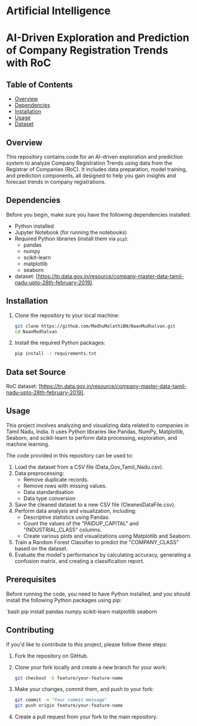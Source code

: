 
# Artificial Intelligence 

# AI-Driven Exploration and Prediction of Company Registration Trends with RoC

## Table of Contents

- [Overview](#overview)
- [Dependencies](#dependencies)
- [Installation](#installation)
- [Usage](#usage)
- [Dataset](#Dataset )

## Overview

This repository contains code for an AI-driven exploration and prediction system to analyze Company Registration Trends using data from the Registrar of Companies (RoC). It includes data preparation, model training, and prediction components, all designed to help you gain insights and forecast trends in company registrations.

## Dependencies

Before you begin, make sure you have the following dependencies installed:

- Python installed
- Jupyter Notebook (for running the notebooks)
- Required Python libraries (install them via `pip`):
  - pandas
  - numpy
  - scikit-learn
  - matplotlib
  - seaborn
- dataset: [https://tn.data.gov.in/resource/company-master-data-tamil-nadu-upto-28th-february-2019].

## Installation

1. Clone the repository to your local machine:

   ```bash
   git clone https://github.com/MadhuMalathiBN/NaanMudhalvan.git
   cd NaanMudhalvan
   ```

2. Install the required Python packages:

   ```bash
   pip install -r requirements.txt
   ```

## Data set Source

 RoC dataset: [https://tn.data.gov.in/resource/company-master-data-tamil-nadu-upto-28th-february-2019].
 
## Usage

This project involves analyzing and visualizing data related to companies in Tamil Nadu, India. 
It uses Python libraries like Pandas, NumPy, Matplotlib, Seaborn, and scikit-learn to perform data processing, exploration, and machine learning.

The code provided in this repository can be used to:

1. Load the dataset from a CSV file (Data_Gov_Tamil_Nadu.csv).
2. Data preprocessing:
   - Remove duplicate records.
   - Remove rows with missing values.
   - Data standardisation
   - Data type conversion
3. Save the cleaned dataset to a new CSV file (CleanesDataFile.csv).
4. Perform data analysis and visualization, including:
   - Descriptive statistics using Pandas.
   - Count the values of the "PAIDUP_CAPITAL" and "INDUSTRIAL_CLASS" columns.
   - Create various plots and visualizations using Matplotlib and Seaborn.
5. Train a Random Forest Classifier to predict the "COMPANY_CLASS" based on the dataset.
6. Evaluate the model's performance by calculating accuracy, generating a confusion matrix, and creating a classification report.

## Prerequisites

Before running the code, you need to have Python installed, and you should install the following Python packages using pip:

`bash
pip install pandas numpy scikit-learn matplotlib seaborn


## Contributing

If you'd like to contribute to this project, please follow these steps:

1. Fork the repository on GitHub.

2. Clone your fork locally and create a new branch for your work:

   ```bash
   git checkout -b feature/your-feature-name
   ```

3. Make your changes, commit them, and push to your fork:

   ```bash
   git commit -m "Your commit message"
   git push origin feature/your-feature-name
   ```

4. Create a pull request from your fork to the main repository.


